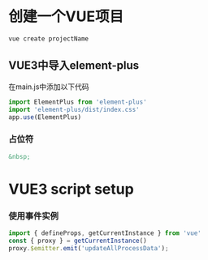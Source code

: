 # 创建一个VUE项目

``` shell
vue create projectName
```



## VUE3中导入element-plus

在main.js中添加以下代码

```javascript
import ElementPlus from 'element-plus'
import 'element-plus/dist/index.css'
app.use(ElementPlus)
```



### 占位符

``` html
&nbsp;
```



# VUE3 script setup

### 使用事件实例

```javascript
import { defineProps, getCurrentInstance } from 'vue'
const { proxy } = getCurrentInstance()
proxy.$emitter.emit('updateAllProcessData');
```

